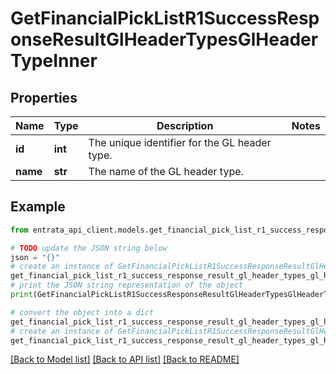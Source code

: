 # GetFinancialPickListR1SuccessResponseResultGlHeaderTypesGlHeaderTypeInner


## Properties

Name | Type | Description | Notes
------------ | ------------- | ------------- | -------------
**id** | **int** | The unique identifier for the GL header type. | 
**name** | **str** | The name of the GL header type. | 

## Example

```python
from entrata_api_client.models.get_financial_pick_list_r1_success_response_result_gl_header_types_gl_header_type_inner import GetFinancialPickListR1SuccessResponseResultGlHeaderTypesGlHeaderTypeInner

# TODO update the JSON string below
json = "{}"
# create an instance of GetFinancialPickListR1SuccessResponseResultGlHeaderTypesGlHeaderTypeInner from a JSON string
get_financial_pick_list_r1_success_response_result_gl_header_types_gl_header_type_inner_instance = GetFinancialPickListR1SuccessResponseResultGlHeaderTypesGlHeaderTypeInner.from_json(json)
# print the JSON string representation of the object
print(GetFinancialPickListR1SuccessResponseResultGlHeaderTypesGlHeaderTypeInner.to_json())

# convert the object into a dict
get_financial_pick_list_r1_success_response_result_gl_header_types_gl_header_type_inner_dict = get_financial_pick_list_r1_success_response_result_gl_header_types_gl_header_type_inner_instance.to_dict()
# create an instance of GetFinancialPickListR1SuccessResponseResultGlHeaderTypesGlHeaderTypeInner from a dict
get_financial_pick_list_r1_success_response_result_gl_header_types_gl_header_type_inner_from_dict = GetFinancialPickListR1SuccessResponseResultGlHeaderTypesGlHeaderTypeInner.from_dict(get_financial_pick_list_r1_success_response_result_gl_header_types_gl_header_type_inner_dict)
```
[[Back to Model list]](../README.md#documentation-for-models) [[Back to API list]](../README.md#documentation-for-api-endpoints) [[Back to README]](../README.md)


